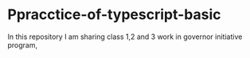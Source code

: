# Ppracctice-of-typescript-basic
In this repository I am sharing class 1,2 and 3 work in governor initiative program,

